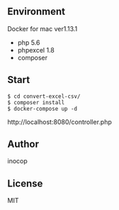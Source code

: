 ## Environment
Docker for mac ver1.13.1
- php 5.6
- phpexcel 1.8
- composer

## Start
```
$ cd convert-excel-csv/
$ composer install
$ docker-compose up -d
```

http://localhost:8080/controller.php

## Author
inocop

## License
MIT
